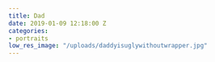 ```yaml
---
title: Dad
date: 2019-01-09 12:18:00 Z
categories:
- portraits
low_res_image: "/uploads/daddyisuglywithoutwrapper.jpg"
---
```


